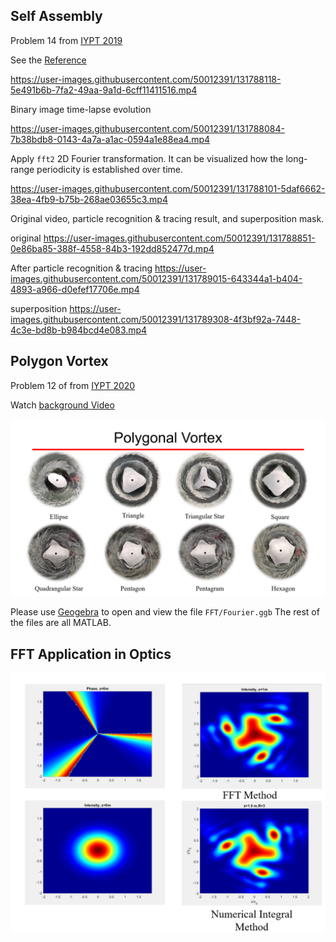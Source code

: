 ## Self Assembly

Problem 14 from [IYPT 2019](https://www.iypt.org/problems/problems-for-the-32nd-iypt-2019/)

See the [Reference](SelfAssembly/note/0727.md)

https://user-images.githubusercontent.com/50012391/131788118-5e491b6b-7fa2-49aa-9a1d-6cff11411516.mp4

Binary image time-lapse evolution

https://user-images.githubusercontent.com/50012391/131788084-7b38bdb8-0143-4a7a-a1ac-0594a1e88ea4.mp4

Apply `fft2` 2D Fourier transformation. It can be visualized how the long-range periodicity is established over time.

https://user-images.githubusercontent.com/50012391/131788101-5daf6662-38ea-4fb9-b75b-268ae03655c3.mp4

Original video, particle recognition & tracing result, and superposition mask.

original
https://user-images.githubusercontent.com/50012391/131788851-0e86ba85-388f-4558-84b3-192dd852477d.mp4

After particle recognition & tracing
https://user-images.githubusercontent.com/50012391/131789015-643344a1-b404-4893-a966-d0efef17706e.mp4

superposition
https://user-images.githubusercontent.com/50012391/131789308-4f3bf92a-7448-4c3e-bd8b-b984bcd4e083.mp4

## Polygon Vortex

Problem 12 of from [IYPT 2020](https://www.iypt.org/problems/iypt-2020-problems/)

Watch [background Video](https://www.youtube.com/watch?v=I1vhRJo0Eik&list=PLyHSINW6AVOWg6ufseZc06MSiRRx4o17L&index=9)

![](img/2021-08-14-12-08-25.png)

Please use [Geogebra](https://www.geogebra.org/) to open and view the file `FFT/Fourier.ggb`
The rest of the files are all MATLAB.

## FFT Application in Optics

![](img/2021-08-14-12-14-34.png)


